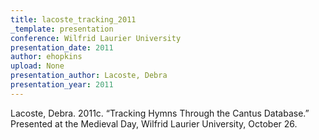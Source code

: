 ```yaml
---
title: lacoste_tracking_2011
_template: presentation
conference: Wilfrid Laurier University
presentation_date: 2011
author: ehopkins
upload: None
presentation_author: Lacoste, Debra
presentation_year: 2011
---
```

Lacoste, Debra. 2011c. “Tracking Hymns Through the Cantus Database.” Presented at the Medieval Day, Wilfrid Laurier University, October 26.